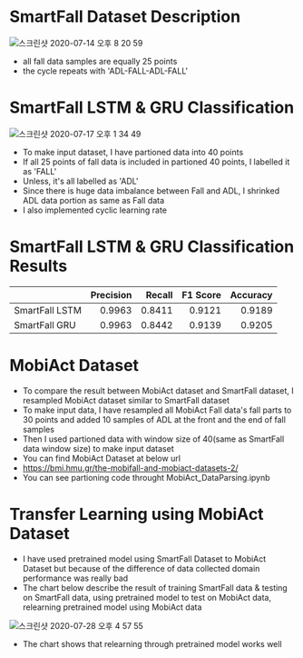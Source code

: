 # SmartFall Dataset Description

![스크린샷 2020-07-14 오후 8 20 59](https://user-images.githubusercontent.com/37397258/88628418-e4edc800-d0e8-11ea-945f-954084acb49d.png)

- all fall data samples are equally 25 points
- the cycle repeats with 'ADL-FALL-ADL-FALL'

# SmartFall LSTM & GRU Classification

![스크린샷 2020-07-17 오후 1 34 49](https://user-images.githubusercontent.com/37397258/88629889-cbe61680-d0ea-11ea-9217-b091feff8100.png)
- To make input dataset, I have partioned data into 40 points
- If all 25 points of fall data is included in partioned 40 points, I labelled it as 'FALL'
- Unless, it's all labelled as 'ADL'
- Since there is huge data imbalance between Fall and ADL, I shrinked ADL data portion as same as Fall data 
- I also implemented cyclic learning rate

# SmartFall LSTM & GRU Classification Results

|               |Precision|Recall|F1 Score|Accuracy|
|:---------------|-----------:|--------:|----------:|----------:|
|SmartFall LSTM|0.9963|0.8411|0.9121|0.9189|
|SmartFall GRU|0.9963|0.8442|0.9139|0.9205|

# MobiAct Dataset
- To compare the result between MobiAct dataset and SmartFall dataset, I resampled MobiAct dataset similar to SmartFall dataset
- To make input data, I have resampled all MobiAct Fall data's fall parts to 30 points and added 10 samples of ADL at the front and the end of fall samples 
- Then I used partioned data with window size of 40(same as SmartFall data window size) to make input dataset
- You can find MobiAct Dataset at below url
- https://bmi.hmu.gr/the-mobifall-and-mobiact-datasets-2/
- You can see partioning code throught MobiAct_DataParsing.ipynb

# Transfer Learning using MobiAct Dataset
- I have used pretrained model using SmartFall Dataset to MobiAct Dataset but because of the difference of data collected domain performance was really bad
- The chart below describe the result of training SmartFall data & testing on SmartFall data, using pretrained model to test on MobiAct data, relearning pretrained model using MobiAct data

![스크린샷 2020-07-28 오후 4 57 55](https://user-images.githubusercontent.com/37397258/88636212-8f6ae880-d0f3-11ea-83f3-b91e025f320b.png)

- The chart shows that relearning through pretrained model works well 
